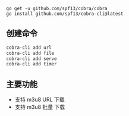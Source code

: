 ```shell
go get -u github.com/spf13/cobra/cobra
go install github.com/spf13/cobra-cli@latest
```
## 创建命令
```bash
cobra-cli add url
cobra-cli add file
cobra-cli add serve
cobra-cli add timer
```

## 主要功能

- 支持 m3u8 URL 下载
- 支持 m3u8 批量 下载